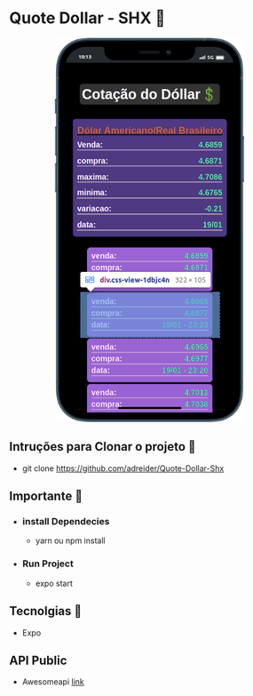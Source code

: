# Quote Dollar - SHX 🏢

<p align="center">
  <img alt="thumb" src="https://github.com/adreider/Quote-Dollar-Shx/blob/main/.github/preview.png">
</p>


## Intruções para Clonar o projeto 📓
  - git clone https://github.com/adreider/Quote-Dollar-Shx

## Importante 🔴
 - ### install Dependecies
    - yarn ou npm install
 - ### Run Project
    - expo start

## Tecnolgias 🚀
  - Expo

## API Public
  - Awesomeapi <a href="https://docs.awesomeapi.com.br/api-de-moedas">link</a>
